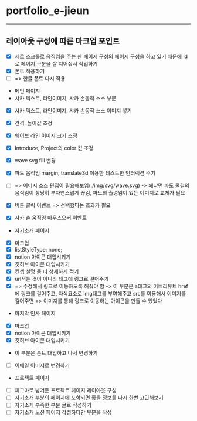 # portfolio_e-jieun
----------------------------------------------------------------------------
## 레이아웃 구성에 따른 마크업 포인트
- [x] 세로 스크롤로 움직임을 주는 한 페이지 구성의 페이지 구성을 하고 있기 때문에 id로 페이지 구분을 잘 지어줘서 작업하기 
- [x] 폰트 적용하기
- [ ] => 한글 폰트 다시 적용

- 메인 페이지
- 샤카 텍스트, 라인이미지, 샤카 손동작 소스 부분
- [x] 샤카 텍스트, 라인이미지, 샤카 손동작 소스 이미지 넣기
- [x] 간격, 높이값 조정
- [x] 웨이브 라인 이미지 크기 조정
- [x] Introduce, Project의 color 값 조정
- [x] wave svg fill 변경

- [x] 파도 움직임 margin, translate3d 이용한 테스트한 인터랙션 주기
- [ ] => 이미지 소스 편집이 필요해보임(./img/svg/wave.svg) -> 왜냐면 파도 물결의 움직임이 상당히 부자연스럽게 끊김, 파도의 출렁임이 있는 이미지로 교체가 필요
- [x] 버튼 클릭 이벤트 => 선택했다는 효과가 필요
- [x] 샤카 손 움직임 마우스오버 이벤트

- 자기소개 페이지
- [x] 마크업
- [x] listStyleType: none;
- [x] notion 아이콘 대입시키기
- [x] 깃허브 아이콘 대입시키기
- [x] 컨셉 설명 좀 더 상세하게 적기
- [x] url적는 것이 아니라 태그에 링크로 걸어주기
- [x] => 수정해서 링크로 이동하도록 해줘야 함 -> 이 부분은 a태그의 어트리뷰트 href에 링크를 걸어주고, 자식요소로 img태그를 부여해주고 src를 이용해서 이미지를 걸어주면 => 이미지를 통해 링크로 이동하는 아이콘을 만들 수 있었다

- 마지막 인사 페이지
- [x] 마크업
- [x] notion 아이콘 대입시키기
- [x] 깃허브 아이콘 대입시키기
- 이 부분은 폰트 대입하고 나서 변경하기
- [ ] 이메일 이미지로 변경하기

- 프로젝트 페이지
- [ ] 피그마로 남겨둔 프로젝트 페이지 레이아웃 구성
- [ ] 자기소개 부분의 페이지에 포함되면 좋을 정보를 다시 한번 고민해보기
- [ ] 자기소개 부족한 부분 글로 작성하기
- [ ] 자기소개 노션 페이지 작성하다만 부분을 작성